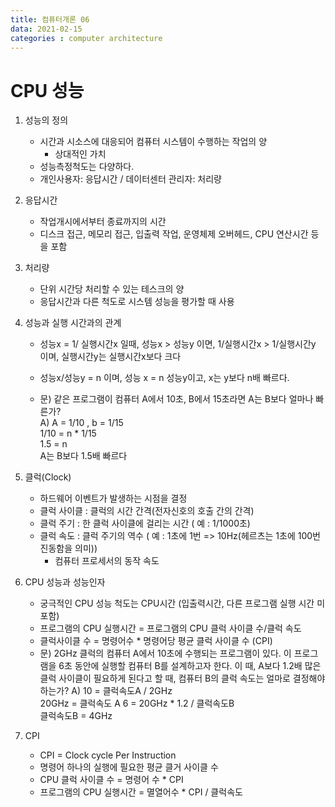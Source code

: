 ```yaml
---
title: 컴퓨터개론 06
data: 2021-02-15
categories : computer architecture
---
```


# CPU 성능

1. 성능의 정의
    - 시간과 시소스에 대응되어 컴퓨터 시스템이 수행하는 작업의 양
        - 상대적인 가치
    - 성능측정척도는 다양하다.
    - 개인사용자: 응답시간 / 데이터센터 관리자: 처리량

2. 응답시간
    - 작업개시에서부터 종료까지의 시간
    - 디스크 접근, 메모리 접근, 입출력 작업, 운영체제 오버헤드, CPU 연산시간 등을 포함

3. 처리량
    - 단위 시간당 처리할 수 있는 테스크의 양
    - 응답시간과 다른 척도로 시스템 성능을 평가할 때 사용

4. 성능과 실행 시간과의 관계

    - 성능x = 1/ 실행시간x 일때, 성능x > 성능y 이면,
    1/실행시간x > 1/실행시간y 이며, 실행시간y는 실행시간x보다 크다
    - 성능x/성능y = n 이며, 성능 x = n 성능y이고,
    x는 y보다 n배 빠르다.

    - 문) 같은 프로그램이 컴퓨터 A에서 10초, B에서 15초라면 A는 B보다 얼마나 빠른가?  
    A) A = 1/10 , b = 1/15  
    1/10 = n * 1/15  
    1.5 = n  
    A는 B보다 1.5배 빠르다

5. 클럭(Clock)
    - 하드웨어 이벤트가 발생하는 시점을 결정
    - 클럭 사이클 : 클럭의 시간 간격(전자신호의 호출 간의 간격)
    - 클럭 주기 : 한 클럭 사이클에 걸리는 시간 ( 예 : 1/1000초)
    - 클럭 속도 : 클럭 주기의 역수 ( 예 : 1초에 1번 => 10Hz(헤르츠는 1초에 100번 진동함을 의미))
        - 컴퓨터 프로세서의 동작 속도

6. CPU 성능과 성능인자
    - 궁극적인 CPU 성능 척도는 CPU시간 (입출력시간, 다른 프로그램 실행 시간 미포함)
    - 프로그램의 CPU 실행시간 = 프로그램의 CPU 클럭 사이클 수/클럭 속도
    - 클럭사이클 수 = 명령어수 * 명령어당 평균 클럭 사이클 수 (CPI)
    - 문) 2GHz 클럭의 컴퓨터 A에서 10초에 수행되는 프로그램이 있다. 이 프로그램을 6초 동안에 실행할 컴퓨터 B를 설계하고자 한다. 이 때, A보다 1.2배 많은 클럭 사이클이 필요하게 된다고 할 때, 컴퓨터 B의 클럭 속도는 얼마로 결정해야하는가? 
    A) 10 = 클럭속도A / 2GHz  
       20GHz = 클럭속도 A
       6 = 20GHz * 1.2 / 클럭속도B  
       클럭속도B = 4GHz
    

7. CPI
    - CPI = Clock cycle Per Instruction
    - 명령어 하나의 실행에 필요한 평균 클거 사이클 수
    - CPU 클럭 사이클 수 = 명령어 수 * CPI
    - 프로그램의 CPU 실행시간 = 멸열어수 * CPI / 클럭속도